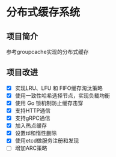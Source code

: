 # 分布式缓存系统
## 项目简介
参考groupcache实现的分布式缓存
## 项目改进
- [x] 实现LRU、LFU 和 FIFO缓存淘汰策略
- [x] 使用一致性哈希选择节点，实现负载均衡
- [x] 使用 Go 锁机制防止缓存击穿
- [x] 支持HTTP通信
- [x] 支持gRPC通信
- [x] 加入热点缓存
- [x] 设置ttl和惰性删除
- [x] 使用etcd做服务注册和发现
- [ ] 增加ARC策略
